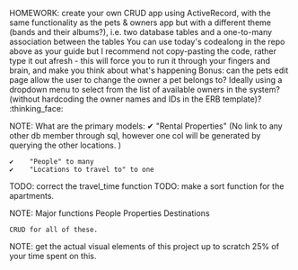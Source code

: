 HOMEWORK: create your own CRUD app using ActiveRecord, with the same functionality as the pets & owners app but with a different theme (bands and their albums?), i.e. two database tables and a one-to-many association between the tables
You can use today's codealong in the repo above as your guide but I recommend not copy-pasting the code, rather type it out afresh - this will force you to run it through your fingers and brain, and make you think about what's happening
Bonus:
can the pets edit page allow the user to change the owner a pet belongs to? Ideally using a dropdown menu to select from the list of available owners in the system? (without hardcoding the owner names and IDs in the ERB template)? :thinking_face:


NOTE: What are the primary models: 
	✔    "Rental Properties" (No link to any other db member through sql, however one col will be generated by querying the other locations. )
    
	✔    "People" to many
	✔    "Locations to travel to" to one

TODO: correct the travel_time function
TODO: make a sort function for the apartments. 

NOTE: Major functions
    People
    Properties
    Destinations

    CRUD for all of these.
    
NOTE: get the actual visual elements of this project up to scratch 25% of your time spent on this. 